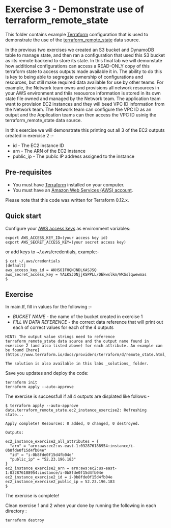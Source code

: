 # Exercise 3 - Demonstrate use of terraform_remote_state

This folder contains example [Terraform](https://www.terraform.io/) configuration that is used to demonstrate the use of the [terraform_remote_state](https://www.terraform.io/docs/providers/terraform/d/remote_state.html) data source. 

In the previous two exercises we created an S3 bucket and DynamoDB table to manage state, and then ran a configuration that used this S3 bucket as iits remote backend to store its state. In this final lab we will demonstate how additional configurations can access a READ-ONLY copy of this terraform state to access outputs made available it in. The ability to do this is key to being able to segregate ownership of configurations and resources, but still make required data available for use by other teams. For example, the Network team owns and provisions all network resources in your AWS environment and thiis resouorce information is stored in its own state file owned and managed by the Network team. The application team want to provision EC2 instances and they will beed VPC ID information from the Network team. The Network team can configure the VPC ID as an output and the Application teams can then access the VPC ID usinig the terraform_remote_state data source.

In this exercise we will demonstrate this printing out all 3 of the EC2 outputs created in exercise 2 :-

* id - The EC2 instance ID
* arn - The ARN of the EC2 instance
* public_ip - The public IP address assigned to the instance

## Pre-requisites

* You must have [Terraform](https://www.terraform.io/) installed on your computer. 
* You must have an [Amazon Web Services (AWS) account](http://aws.amazon.com/).

Please note that this code was written for Terraform 0.12.x.

## Quick start

Configure your [AWS access 
keys](http://docs.aws.amazon.com/general/latest/gr/aws-sec-cred-types.html#access-keys-and-secret-access-keys) as 
environment variables:

```
export AWS_ACCESS_KEY_ID=(your access key id)
export AWS_SECRET_ACCESS_KEY=(your secret access key)
```

or add keys to ~/.aws/credentials, example:-

```
$ cat ~/.aws/credentials
[default]
aws_access_key_id = AKHSOIFHQNJNDLKASJSQ
aws_secret_access_key = YALKSJDNjjKSPPLL/DEkwslkm/WKSslqwewmas
$
```

## Exercise

In main.tf, fill in values for the following :-

* _BUCKET NAME_ - the name of the bucket created in exercise 1
* _FILL IN DATA REFERENCE_ - the correct data reference that will print out each of correct values for each of the 4 outputs

```
HINT: The output value strings need to reference terraform_remote_state data source and the output name found in exercise 2 (and also listed above) for each attribute. An example can be found [here](https://www.terraform.io/docs/providers/terraform/d/remote_state.html_)

The solution is also available in this labs _solutions_ folder.
```

Save you updates and deploy the code:

```
terraform init
terraform apply --auto-approve
```

The exercise is successfull if all 4 outputs are displated like follows:-

```
$ terraform apply --auto-approve
data.terraform_remote_state.ec2_instance_exercise2: Refreshing state...

Apply complete! Resources: 0 added, 0 changed, 0 destroyed.

Outputs:

ec2_instance_exercise2_all_attributes = {
  "arn" = "arn:aws:ec2:us-east-1:032876188954:instance/i-0b8fde0f15d4fb04e"
  "id" = "i-0b8fde0f15d4fb04e"
  "public_ip" = "52.23.196.183"
}
ec2_instance_exercise2_arn = arn:aws:ec2:us-east-1:032876188954:instance/i-0b8fde0f15d4fb04e
ec2_instance_exercise2_id = i-0b8fde0f15d4fb04e
ec2_instance_exercise2_public_ip = 52.23.196.183
$
```

The exercise is complete!

Clean exercise 1 and 2 when your done by running the following in each directory :

```
terraform destroy
```
